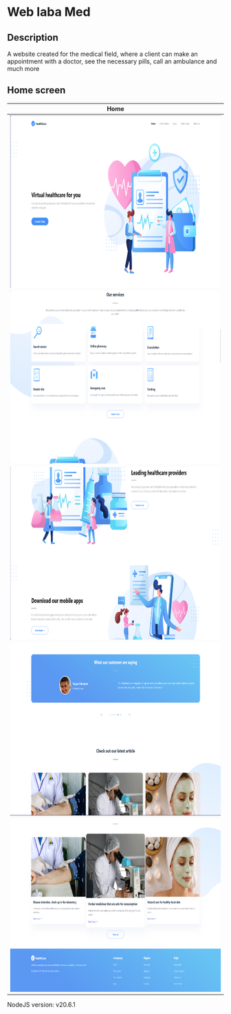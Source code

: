 # Web laba Med

## Description

A website created for the medical field, where a client can make an appointment with a doctor, see the necessary pills,
call an ambulance and much more

## Home screen

|                         Home                          |
|:-----------------------------------------------------:|
| <img src="assets/img_home_screen_1.png" height="400"> |
| <img src="assets/img_home_screen_2.png" height="400"> |
| <img src="assets/img_home_screen_3.png" height="400"> |
| <img src="assets/img_home_screen_4.png" height="400"> |
| <img src="assets/img_home_screen_5.png" height="400"> |

NodeJS version: v20.6.1